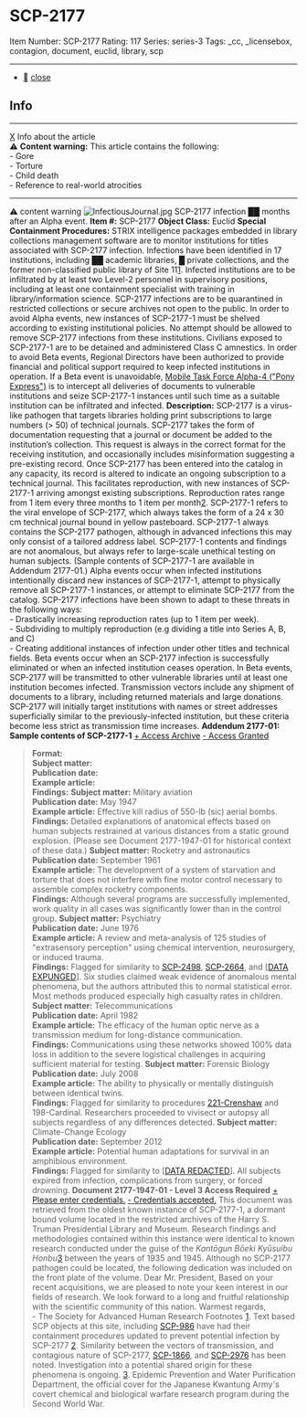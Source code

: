 # SCP-2177
Item Number: SCP-2177
Rating: 117
Series: series-3
Tags: _cc, _licensebox, contagion, document, euclid, library, scp

---

  * [](javascript:;)
[close](javascript:;)
## Info
* * *
[X](javascript:;)
Info about the article  
⚠️ **Content warning:** This article contains the following:  
\- Gore  
\- Torture  
\- Child death  
\- Reference to real-world atrocities
* * *

⚠️ content warning 
![InfectiousJournal.jpg](https://scp-wiki.wdfiles.com/local--files/scp-2177/InfectiousJournal.jpg)
SCP-2177 infection ██ months after an Alpha event.
**Item #:** SCP-2177
**Object Class:** Euclid
**Special Containment Procedures:** STRIX intelligence packages embedded in library collections management software are to monitor institutions for titles associated with SCP-2177 infection. Infections have been identified in 17 institutions, including ██ academic libraries, █ private collections, and the former non-classified public library of Site 11[1](javascript:;).
Infected institutions are to be infiltrated by at least two Level-2 personnel in supervisory positions, including at least one containment specialist with training in library/information science. SCP-2177 infections are to be quarantined in restricted collections or secure archives not open to the public. In order to avoid Alpha events, new instances of SCP-2177-1 must be shelved according to existing institutional policies. No attempt should be allowed to remove SCP-2177 infections from these institutions. Civilians exposed to SCP-2177-1 are to be detained and administered Class C amnestics.
In order to avoid Beta events, Regional Directors have been authorized to provide financial and political support required to keep infected institutions in operation. If a Beta event is unavoidable, [Mobile Task Force Alpha-4 ("Pony Express")](/task-forces#alpha-4) is to intercept all deliveries of documents to vulnerable institutions and seize SCP-2177-1 instances until such time as a suitable institution can be infiltrated and infected.
**Description:** SCP-2177 is a virus-like pathogen that targets libraries holding print subscriptions to large numbers (> 50) of technical journals. SCP-2177 takes the form of documentation requesting that a journal or document be added to the institution’s collection. This request is always in the correct format for the receiving institution, and occasionally includes misinformation suggesting a pre-existing record. Once SCP-2177 has been entered into the catalog in any capacity, its record is altered to indicate an ongoing subscription to a technical journal. This facilitates reproduction, with new instances of SCP-2177-1 arriving amongst existing subscriptions. Reproduction rates range from 1 item every three months to 1 item per month[2](javascript:;).
SCP-2177-1 refers to the viral envelope of SCP-2177, which always takes the form of a 24 x 30 cm technical journal bound in yellow pasteboard. SCP-2177-1 always contains the SCP-2177 pathogen, although in advanced infections this may only consist of a tailored address label. SCP-2177-1 contents and findings are not anomalous, but always refer to large-scale unethical testing on human subjects. (Sample contents of SCP-2177-1 are available in Addendum 2177-01.)
Alpha events occur when infected institutions intentionally discard new instances of SCP-2177-1, attempt to physically remove all SCP-2177-1 instances, or attempt to eliminate SCP-2177 from the catalog. SCP-2177 infections have been shown to adapt to these threats in the following ways:  
\- Drastically increasing reproduction rates (up to 1 item per week).  
\- Subdividing to multiply reproduction (e.g dividing a title into Series A, B, and C)  
\- Creating additional instances of infection under other titles and technical fields.
Beta events occur when an SCP-2177 infection is successfully eliminated or when an infected institution ceases operation. In Beta events, SCP-2177 will be transmitted to other vulnerable libraries until at least one institution becomes infected. Transmission vectors include any shipment of documents to a library, including returned materials and large donations. SCP-2177 will initially target institutions with names or street addresses superficially similar to the previously-infected institution, but these criteria become less strict as transmission time increases.
**Addendum 2177-01: Sample contents of SCP-2177-1**
[\+ Access Archive](javascript:;)
[\- Access Granted](javascript:;)
> **Format:**  
>  **Subject matter:**  
>  **Publication date:**  
>  **Example article:**  
>  **Findings:**
> **Subject matter:** Military aviation  
>  **Publication date:** May 1947  
>  **Example article:** Effective kill radius of 550-lb (sic) aerial bombs.  
>  **Findings:** Detailed explanations of anatomical effects based on human subjects restrained at various distances from a static ground explosion. (Please see Document 2177-1947-01 for historical context of these data.)
> **Subject matter:** Rocketry and astronautics  
>  **Publication date:** September 1961  
>  **Example article:** The development of a system of starvation and torture that does not interfere with fine motor control necessary to assemble complex rocketry components.  
>  **Findings:** Although several programs are successfully implemented, work quality in all cases was significantly lower than in the control group.
> **Subject matter:** Psychiatry  
>  **Publication date:** June 1976  
>  **Example article:** A review and meta-analysis of 125 studies of "extrasensory perception" using chemical intervention, neurosurgery, or induced trauma.  
>  **Findings:** Flagged for similarity to [SCP-2498](/scp-2498), [SCP-2664](/scp-2664), and [[DATA EXPUNGED](/djkaktus-s-proposal)]. Six studies claimed weak evidence of anomalous mental phenomena, but the authors attributed this to normal statistical error. Most methods produced especially high casualty rates in children.
> **Subject matter:** Telecommunications  
>  **Publication date:** April 1982  
>  **Example article:** The efficacy of the human optic nerve as a transmission medium for long-distance communication.  
>  **Findings:** Communications using these networks showed 100% data loss in addition to the severe logistical challenges in acquiring sufficient material for testing.
> **Subject matter:** Forensic Biology  
>  **Publication date:** July 2008  
>  **Example article:** The ability to physically or mentally distinguish between identical twins.  
>  **Findings:** Flagged for similarity to procedures [221-Crenshaw](/scp-2054) and 198-Cardinal. Researchers proceeded to vivisect or autopsy all subjects regardless of any differences detected.
> **Subject matter:** Climate-Change Ecology  
>  **Publication date:** September 2012  
>  **Example article:** Potential human adaptations for survival in an amphibious environment.  
>  **Findings:** Flagged for similarity to [[DATA REDACTED](/osanshouo)]. All subjects expired from infection, complications from surgery, or forced drowning.
**Document 2177-1947-01 - Level 3 Access Required**
[\+ Please enter credentials.](javascript:;)
[\- Credentials accepted.](javascript:;)
This document was retrieved from the oldest known instance of SCP-2177-1, a dormant bound volume located in the restricted archives of the Harry S. Truman Presidential Library and Museum. Research findings and methodologies contained within this instance were identical to known research conducted under the guise of the _Kantōgun Bōeki Kyūsuibu Honbu_[3](javascript:;) between the years of 1935 and 1945. Although no SCP-2177 pathogen could be located, the following dedication was included on the front plate of the volume.
> Dear Mr. President,
> Based on your recent acquisitions, we are pleased to note your keen interest in our fields of research. We look forward to a long and fruitful relationship with the scientific community of this nation.
> Warmest regards,  
>  \- The Society for Advanced Human Research
Footnotes
[1](javascript:;). Text based SCP objects at this site, including [SCP-986](/scp-986) have had their containment procedures updated to prevent potential infection by SCP-2177
[2](javascript:;). Similarity between the vectors of transmission, and contagious nature of SCP-2177, [SCP-1866](/scp-1866), and [SCP-2976](/scp-2976) has been noted. Investigation into a potential shared origin for these phenomena is ongoing.
[3](javascript:;). Epidemic Prevention and Water Purification Department, the official cover for the Japanese Kwantung Army's covert chemical and biological warfare research program during the Second World War.